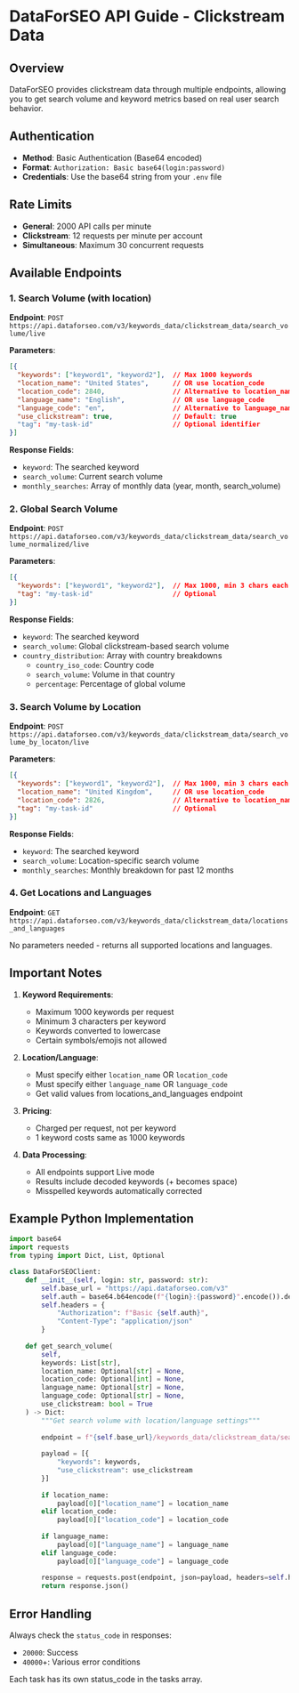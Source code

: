 # DataForSEO API Guide - Clickstream Data

## Overview
DataForSEO provides clickstream data through multiple endpoints, allowing you to get search volume and keyword metrics based on real user search behavior.

## Authentication
- **Method**: Basic Authentication (Base64 encoded)
- **Format**: `Authorization: Basic base64(login:password)`
- **Credentials**: Use the base64 string from your `.env` file

## Rate Limits
- **General**: 2000 API calls per minute
- **Clickstream**: 12 requests per minute per account
- **Simultaneous**: Maximum 30 concurrent requests

## Available Endpoints

### 1. Search Volume (with location)
**Endpoint**: `POST https://api.dataforseo.com/v3/keywords_data/clickstream_data/search_volume/live`

**Parameters**:
```json
[{
  "keywords": ["keyword1", "keyword2"],  // Max 1000 keywords
  "location_name": "United States",      // OR use location_code
  "location_code": 2840,                 // Alternative to location_name
  "language_name": "English",            // OR use language_code
  "language_code": "en",                 // Alternative to language_name
  "use_clickstream": true,               // Default: true
  "tag": "my-task-id"                    // Optional identifier
}]
```

**Response Fields**:
- `keyword`: The searched keyword
- `search_volume`: Current search volume
- `monthly_searches`: Array of monthly data (year, month, search_volume)

### 2. Global Search Volume
**Endpoint**: `POST https://api.dataforseo.com/v3/keywords_data/clickstream_data/search_volume_normalized/live`

**Parameters**:
```json
[{
  "keywords": ["keyword1", "keyword2"],  // Max 1000, min 3 chars each
  "tag": "my-task-id"                    // Optional
}]
```

**Response Fields**:
- `keyword`: The searched keyword
- `search_volume`: Global clickstream-based search volume
- `country_distribution`: Array with country breakdowns
  - `country_iso_code`: Country code
  - `search_volume`: Volume in that country
  - `percentage`: Percentage of global volume

### 3. Search Volume by Location
**Endpoint**: `POST https://api.dataforseo.com/v3/keywords_data/clickstream_data/search_volume_by_locaton/live`

**Parameters**:
```json
[{
  "keywords": ["keyword1", "keyword2"],  // Max 1000, min 3 chars each
  "location_name": "United Kingdom",     // OR use location_code
  "location_code": 2826,                 // Alternative to location_name
  "tag": "my-task-id"                    // Optional
}]
```

**Response Fields**:
- `keyword`: The searched keyword
- `search_volume`: Location-specific search volume
- `monthly_searches`: Monthly breakdown for past 12 months

### 4. Get Locations and Languages
**Endpoint**: `GET https://api.dataforseo.com/v3/keywords_data/clickstream_data/locations_and_languages`

No parameters needed - returns all supported locations and languages.

## Important Notes

1. **Keyword Requirements**:
   - Maximum 1000 keywords per request
   - Minimum 3 characters per keyword
   - Keywords converted to lowercase
   - Certain symbols/emojis not allowed

2. **Location/Language**:
   - Must specify either `location_name` OR `location_code`
   - Must specify either `language_name` OR `language_code`
   - Get valid values from locations_and_languages endpoint

3. **Pricing**:
   - Charged per request, not per keyword
   - 1 keyword costs same as 1000 keywords

4. **Data Processing**:
   - All endpoints support Live mode
   - Results include decoded keywords (+ becomes space)
   - Misspelled keywords automatically corrected

## Example Python Implementation

```python
import base64
import requests
from typing import Dict, List, Optional

class DataForSEOClient:
    def __init__(self, login: str, password: str):
        self.base_url = "https://api.dataforseo.com/v3"
        self.auth = base64.b64encode(f"{login}:{password}".encode()).decode()
        self.headers = {
            "Authorization": f"Basic {self.auth}",
            "Content-Type": "application/json"
        }
    
    def get_search_volume(
        self, 
        keywords: List[str], 
        location_name: Optional[str] = None,
        location_code: Optional[int] = None,
        language_name: Optional[str] = None,
        language_code: Optional[str] = None,
        use_clickstream: bool = True
    ) -> Dict:
        """Get search volume with location/language settings"""
        
        endpoint = f"{self.base_url}/keywords_data/clickstream_data/search_volume/live"
        
        payload = [{
            "keywords": keywords,
            "use_clickstream": use_clickstream
        }]
        
        if location_name:
            payload[0]["location_name"] = location_name
        elif location_code:
            payload[0]["location_code"] = location_code
            
        if language_name:
            payload[0]["language_name"] = language_name
        elif language_code:
            payload[0]["language_code"] = language_code
            
        response = requests.post(endpoint, json=payload, headers=self.headers)
        return response.json()
```

## Error Handling

Always check the `status_code` in responses:
- `20000`: Success
- `40000`+: Various error conditions

Each task has its own status_code in the tasks array.